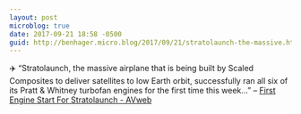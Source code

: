 ```yaml
---
layout: post
microblog: true
date: 2017-09-21 18:58 -0500
guid: http://benhager.micro.blog/2017/09/21/stratolaunch-the-massive.html
---
```

✈️ “Stratolaunch, the massive airplane that is being built by Scaled Composites to deliver satellites to low Earth orbit, successfully ran all six of its Pratt & Whitney turbofan engines for the first time this week…” – [First Engine Start For Stratolaunch - AVweb](https://www.avweb.com/avwebflash/news/First-Engine-Start-For-Stratolaunch-229658-1.html)

